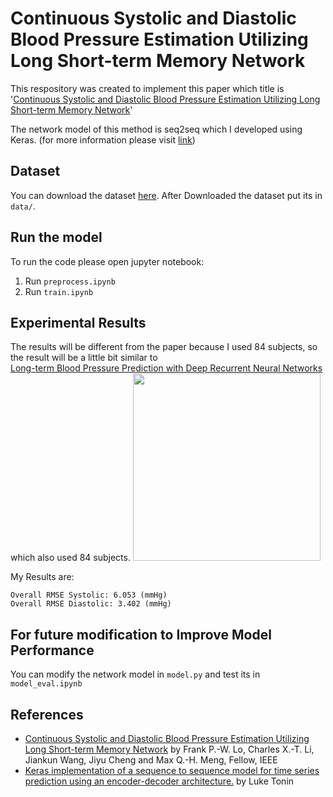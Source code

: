 # Continuous Systolic and Diastolic Blood Pressure Estimation Utilizing Long Short-term Memory Network

This respository was created to implement this paper which title is   
'[Continuous Systolic and Diastolic Blood Pressure Estimation Utilizing Long Short-term Memory Network](https://ieeexplore.ieee.org/stamp/stamp.jsp?arnumber=8037207)'

The network model of this method is seq2seq which I developed using Keras. (for more information please visit [link](https://github.com/LukeTonin/keras-seq-2-seq-signal-prediction))

## Dataset
You can download the dataset [here](https://drive.google.com/file/d/1veMt3YrkE17bivOYrrbLob2r7yRLJmyc/view?usp=sharing). 
After Downloaded the dataset put its in ```data/```.

## Run the model
To run the code please open jupyter notebook:
1. Run ```preprocess.ipynb```
2. Run ```train.ipynb```

## Experimental Results
The results will be different from the paper because I used 84 subjects, so the result will be a little bit similar to  
[Long-term Blood Pressure Prediction with Deep Recurrent Neural Networks](https://arxiv.org/abs/1705.04524) which also used 84 subjects.
<img src="https://github.com/ploymel/estimateBP/blob/master/pics/table.png" width="300">

My Results are:
```
Overall RMSE Systolic: 6.053 (mmHg)
Overall RMSE Diastolic: 3.402 (mmHg)
```

## For future modification to Improve Model Performance
You can modify the network model in ```model.py``` and test its in ```model_eval.ipynb```

## References
- [Continuous Systolic and Diastolic Blood Pressure Estimation Utilizing Long Short-term Memory Network](https://ieeexplore.ieee.org/stamp/stamp.jsp?arnumber=8037207) 
by Frank P.-W. Lo, Charles X.-T. Li, Jiankun Wang, Jiyu Cheng and Max Q.-H. Meng, Fellow, IEEE
- [Keras implementation of a sequence to sequence model for time series prediction using an encoder-decoder architecture.](https://github.com/LukeTonin/keras-seq-2-seq-signal-prediction)
by Luke Tonin
